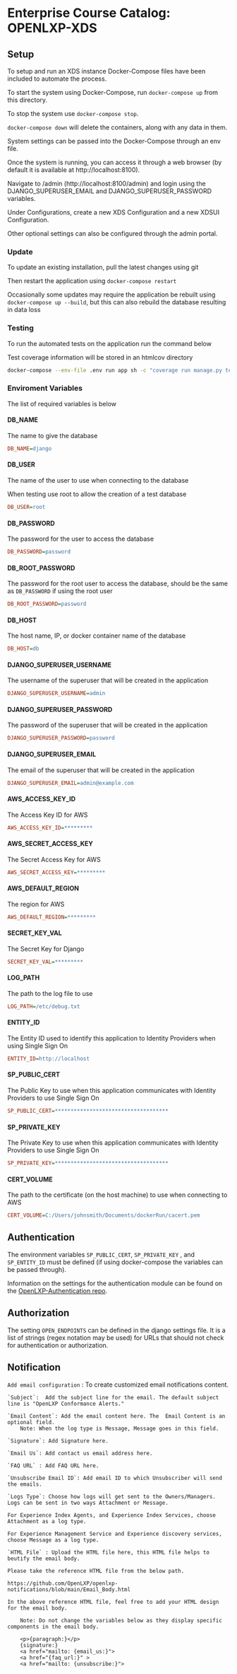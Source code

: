 # Enterprise Course Catalog: OPENLXP-XDS


## Setup

To setup and run an XDS instance Docker-Compose files have been included to automate the process.

To start the system using Docker-Compose, run `docker-compose up` from this directory.

To stop the system use `docker-compose stop`.

`docker-compose down` will delete the containers, along with any data in them.

System settings can be passed into the Docker-Compose through an env file.

Once the system is running, you can access it through a web browser (by default it is available at http://localhost:8100).

Navigate to /admin (http://localhost:8100/admin) and login using the DJANGO_SUPERUSER_EMAIL and DJANGO_SUPERUSER_PASSWORD variables.

Under Configurations, create a new XDS Configuration and a new XDSUI Configuration.

Other optional settings can also be configured through the admin portal.

### Update

To update an existing installation, pull the latest changes using git

Then restart the application using `docker-compose restart`

Occasionally some updates may require the application be rebuilt using `docker-compose up --build`, but this can also rebuild the database resulting in data loss

### Testing

To run the automated tests on the application run the command below

Test coverage information will be stored in an htmlcov directory

```bash
docker-compose --env-file .env run app sh -c "coverage run manage.py test && coverage html && flake8"
```

### Enviroment Variables

The list of required variables is below

#### DB_NAME

The name to give the database

```ini
DB_NAME=django
```

#### DB_USER

The name of the user to use when connecting to the database

When testing use root to allow the creation of a test database

```ini
DB_USER=root
```

#### DB_PASSWORD

The password for the user to access the database

```ini
DB_PASSWORD=password
```

#### DB_ROOT_PASSWORD

The password for the root user to access the database, should be the same as `DB_PASSWORD` if using the root user

```ini
DB_ROOT_PASSWORD=password
```

#### DB_HOST

The host name, IP, or docker container name of the database

```ini
DB_HOST=db
```

#### DJANGO_SUPERUSER_USERNAME

The username of the superuser that will be created in the application

```ini
DJANGO_SUPERUSER_USERNAME=admin
```

#### DJANGO_SUPERUSER_PASSWORD

The password of the superuser that will be created in the application

```ini
DJANGO_SUPERUSER_PASSWORD=password
```

#### DJANGO_SUPERUSER_EMAIL

The email of the superuser that will be created in the application

```ini
DJANGO_SUPERUSER_EMAIL=admin@example.com
```

#### AWS_ACCESS_KEY_ID

The Access Key ID for AWS

```ini
AWS_ACCESS_KEY_ID=*********
```

#### AWS_SECRET_ACCESS_KEY

The Secret Access Key for AWS

```ini
AWS_SECRET_ACCESS_KEY=*********
```

#### AWS_DEFAULT_REGION

The region for AWS

```ini
AWS_DEFAULT_REGION=*********
```

#### SECRET_KEY_VAL

The Secret Key for Django

```ini
SECRET_KEY_VAL=*********
```

#### LOG_PATH

The path to the log file to use

```ini
LOG_PATH=/etc/debug.txt
```

#### ENTITY_ID

The Entity ID used to identify this application to Identity Providers when using Single Sign On 

```ini
ENTITY_ID=http://localhost
```

#### SP_PUBLIC_CERT

The Public Key to use when this application communicates with Identity Providers to use Single Sign On

```ini
SP_PUBLIC_CERT=************************************
```

#### SP_PRIVATE_KEY

The Private Key to use when this application communicates with Identity Providers to use Single Sign On

```ini
SP_PRIVATE_KEY=************************************
```

#### CERT_VOLUME

The path to the certificate (on the host machine) to use when connecting to AWS

```ini
CERT_VOLUME=C:/Users/johnsmith/Documents/dockerRun/cacert.pem
```


## Authentication

The environment variables `SP_PUBLIC_CERT`, `SP_PRIVATE_KEY` , and `SP_ENTITY_ID` must be defined (if using docker-compose the variables can be passed through).

Information on the settings for the authentication module can be found on the [OpenLXP-Authentication repo](https://github.com/OpenLXP/openlxp-authentication).


## Authorization

The setting `OPEN_ENDPOINTS` can be defined in the django settings file.
It is a list of strings (regex notation may be used) for URLs that should not check for authentication or authorization.


## Notification

`Add email configuration` : To create customized email notifications content.
    
    `Subject`:  Add the subject line for the email. The default subject line is "OpenLXP Conformance Alerts."

    `Email Content`: Add the email content here. The  Email Content is an optional field. 	
        Note: When the log type is Message, Message goes in this field. 

    `Signature`: Add Signature here.

    `Email Us`: Add contact us email address here.

    `FAQ URL` : Add FAQ URL here.

    `Unsubscribe Email ID`: Add email ID to which Unsubscriber will send the emails.

    `Logs Type`: Choose how logs will get sent to the Owners/Managers. Logs can be sent in two ways Attachment or Message.

    For Experience Index Agents, and Experience Index Services, choose Attachment as a log type.

    For Experience Management Service and Experience discovery services, choose Message as a log type. 

    `HTML File` : Upload the HTML file here, this HTML file helps to beutify the email body.

    Please take the reference HTML file from the below path.

    https://github.com/OpenLXP/openlxp-notifications/blob/main/Email_Body.html

    In the above reference HTML file, feel free to add your HTML design for the email body.

        Note: Do not change the variables below as they display specific components in the email body.

        <p>{paragraph:}</p>
        {signature:}
        <a href="mailto: {email_us:}">
        <a href="{faq_url:}" >
        <a href="mailto: {unsubscribe:}">
